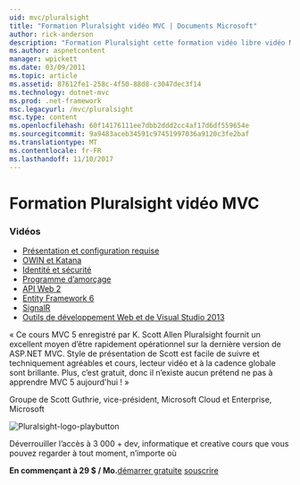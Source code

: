 ```yaml
---
uid: mvc/pluralsight
title: "Formation Pluralsight vidéo MVC | Documents Microsoft"
author: rick-anderson
description: "Formation Pluralsight cette formation vidéo libre vidéo MVC disposer en cours d’exécution avec ASP.NET MVC. Il traite tous les éléments de la configuration d’un développement..."
ms.author: aspnetcontent
manager: wpickett
ms.date: 03/09/2011
ms.topic: article
ms.assetid: 87612fe1-258c-4f50-88d8-c3047dec3f14
ms.technology: dotnet-mvc
ms.prod: .net-framework
msc.legacyurl: /mvc/pluralsight
msc.type: content
ms.openlocfilehash: 60f14176111ee7dbb2ddd2cc4af17d6df559654e
ms.sourcegitcommit: 9a9483aceb34591c97451997036a9120c3fe2baf
ms.translationtype: MT
ms.contentlocale: fr-FR
ms.lasthandoff: 11/10/2017
---
```

<a name="mvc-video-training-from-pluralsight"></a>Formation Pluralsight vidéo MVC
====================
### <a name="videos"></a>Vidéos

- [Présentation et configuration requise](https://pluralsight.com/training/Player?author=scott-allen&name=aspdotnet-mvc5-fundamentals-m1-introduction&mode=live&clip=0&course=aspdotnet-mvc5-fundamentals)
- [OWIN et Katana](https://pluralsight.com/training/Player?author=scott-allen&name=aspdotnet-mvc5-fundamentals-m2-katana&mode=live&clip=0&course=aspdotnet-mvc5-fundamentals)
- [Identité et sécurité](https://pluralsight.com/training/Player?author=scott-allen&name=aspdotnet-mvc5-fundamentals-m3-identity&mode=live&clip=0&course=aspdotnet-mvc5-fundamentals)
- [Programme d’amorçage](https://pluralsight.com/training/Player?author=scott-allen&name=aspdotnet-mvc5-fundamentals-m4-bootstrap&mode=live&clip=0&course=aspdotnet-mvc5-fundamentals)
- [API Web 2](https://pluralsight.com/training/Player?author=scott-allen&name=aspdotnet-mvc5-fundamentals-m5-webapi2&mode=live&clip=0&course=aspdotnet-mvc5-fundamentals)
- [Entity Framework 6](https://pluralsight.com/training/Player?author=scott-allen&name=aspdotnet-mvc5-fundamentals-m6-ef6&mode=live&clip=0&course=aspdotnet-mvc5-fundamentals)
- [SignalR](https://pluralsight.com/training/Player?author=scott-allen&name=aspdotnet-mvc5-fundamentals-m7-signalr&mode=live&clip=0&course=aspdotnet-mvc5-fundamentals)
- [Outils de développement Web et de Visual Studio 2013](https://pluralsight.com/training/Player?author=scott-allen&name=aspdotnet-mvc5-fundamentals-m8-visualstudio&mode=live&clip=0&course=aspdotnet-mvc5-fundamentals)


« Ce cours MVC 5 enregistré par K. Scott Allen Pluralsight fournit un excellent moyen d’être rapidement opérationnel sur la dernière version de ASP.NET MVC. Style de présentation de Scott est facile de suivre et techniquement agréables et cours, lecteur vidéo et à la cadence globale sont brillante. Plus, c’est gratuit, donc il n’existe aucun prétend ne pas à apprendre MVC 5 aujourd'hui ! »

Groupe de Scott Guthrie, vice-président, Microsoft Cloud et Enterprise, Microsoft


![Pluralsight-logo-playbutton](pluralsight/_static/image1.png)

Déverrouiller l’accès à 3 000 + dev, informatique et creative cours que vous pouvez regarder à tout moment, n’importe où

**En commençant à 29 $ / Mo.**[démarrer gratuite](https://pluralsight.com/microsoft/OLT/subscribe/Subscribe1.aspx?freetrial=true&planHint=Monthly&utm_source=microsoft&utm_medium=sponsored-page&utm_content=aspdotnet-mvc5-fundamentals&utm_campaign=microsoft-sponsored-course) [souscrire](https://pluralsight.com/microsoft/olt/subscriptions.aspx?utm_source=microsoft&utm_medium=sponsored-page&utm_content=aspdotnet-mvc5-fundamentals&utm_campaign=microsoft-sponsored-course)
